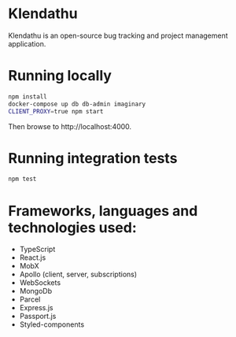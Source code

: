 # Klendathu

Klendathu is an open-source bug tracking and project management application.

# Running locally

```sh
npm install
docker-compose up db db-admin imaginary
CLIENT_PROXY=true npm start
```

Then browse to http://localhost:4000.

# Running integration tests

```sh
npm test
```

# Frameworks, languages and technologies used:

* TypeScript
* React.js
* MobX
* Apollo (client, server, subscriptions)
* WebSockets
* MongoDb
* Parcel
* Express.js
* Passport.js
* Styled-components

